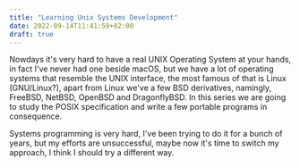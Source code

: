 ```yaml
---
title: "Learning Unix Systems Development"
date: 2022-09-14T11:41:59+02:00
draft: true
---
```


Nowdays it's very hard to have a real UNIX Operating System at your hands, in fact I've never had one beside macOS,
but we have a lot of operating systems that resemble the UNIX interface, the most famous of that is Linux (GNU/Linux?),
apart from Linux we've a few BSD derivatives, namingly, FreeBSD, NetBSD, OpenBSD and DragonflyBSD. In this series we are going to 
study the POSIX specification and write a few portable programs in consequence.

Systems programming is very hard, I've been trying to do it for a bunch of years, but my efforts are unsuccessful, maybe now it's time 
to switch my approach, I think I should try a different way.
